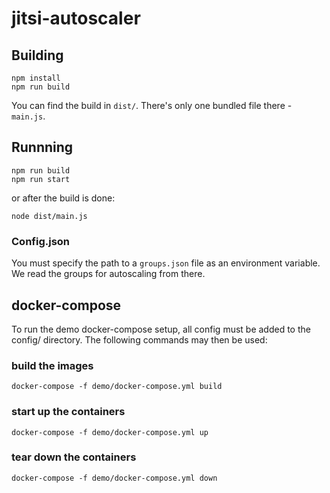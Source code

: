 # jitsi-autoscaler

## Building
```
npm install
npm run build
```

You can find the build in `dist/`. There's only one bundled file there - `main.js`.

## Runnning

```
npm run build
npm run start
```

or after the build is done:

```
node dist/main.js
```

### Config.json

You must specify the path to a `groups.json` file as an environment variable. We read the groups for autoscaling from there.

## docker-compose

To run the demo docker-compose setup, all config must be added to the config/ directory.
The following commands may then be used:

### build the images
```
docker-compose -f demo/docker-compose.yml build
```

### start up the containers
```
docker-compose -f demo/docker-compose.yml up
```

### tear down the containers
```
docker-compose -f demo/docker-compose.yml down
```
